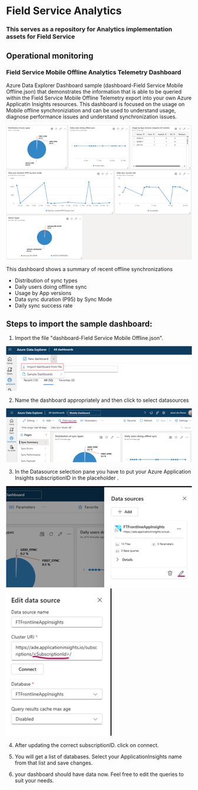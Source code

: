 # Field Service Analytics

### This serves as a repository for Analytics implementation assets for Field Service

## Operational monitoring
### Field Service Mobile Offline Analytics Telemetry Dashboard
Azure Data Explorer Dashboard sample (dashboard-Field Service Mobile Offline.json) that demonstrates the information that is able to be queried within the Field Service Mobile Offline Telemetry export into your own Azure Applicatin Insights resources. This dashboard is focused on the usage on Mobile offline synchroniziation and can be used to understand usage, diagnose performance issues and understand synchronization issues.

<img src="img/sync-summary-dashboard.png"/>

This dashboard shows a summary of recent offline synchronizations
-	Distribution of sync types
-	Daily users doing offline sync
-	Usage by App versions
-	Data sync duration (P95) by Sync Mode
-	Daily sync success rate

## Steps to import the sample dashboard:
  1. Import the file "dashboard-Field Service Mobile Offline.json".
  
  <div align=left><img src="./img/import-dashboard.png" width="600" ></div>

  2. Name the dashboard appropriately and then click to select datasources
  
  <div align=left><img src="./img/name-datasources.png" width="600" ></div>
  
  3. In the Datasource selection pane you have to put your Azure Application Insights subscriptionID in the placeholder .
  
  <div align=left><img src="./img/set-subscription.png" width="600" ></div>
  <div align=left><img src="./img/edit-data-source.png" height="400" ></div>

  4. After updating the correct subscriptionID. click on connect.

  5. You will get a list of databases. Select your ApplicationInsights name from that list and save changes.

  6. your dashboard should have data now. Feel free to edit the queries to suit your needs. 
